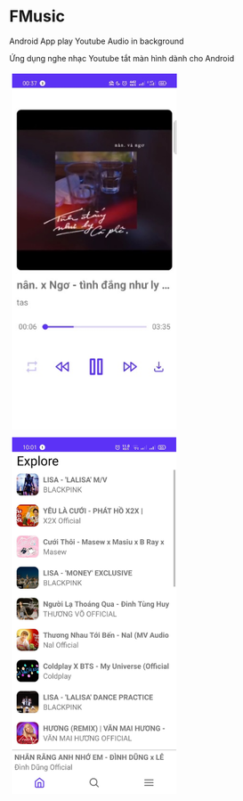 <h1>FMusic</h1>
<p>Android App play Youtube Audio in background</p>
<p>Ứng dụng nghe nhạc Youtube tắt màn hình dành cho Android</p>
<img src="screenshot/screenshot1.jpg" style="height:640px;margin:5px"/>
<img src="screenshot/screenshot2.jpg" style="height:640px;margin:5px"/>
